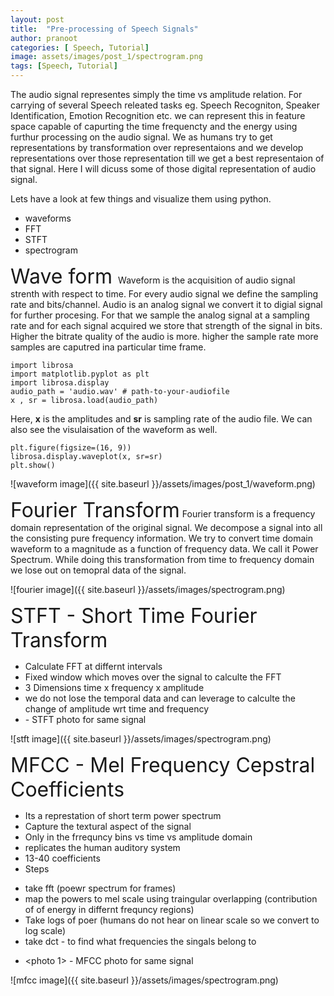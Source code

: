 ```yaml
---
layout: post
title:  "Pre-processing of Speech Signals"
author: pranoot
categories: [ Speech, Tutorial]
image: assets/images/post_1/spectrogram.png
tags: [Speech, Tutorial]
---
```


The audio signal representes simply the time vs amplitude relation. For carrying of several Speech releated tasks eg. Speech Recogniton, Speaker Identification, Emotion Recognition etc. we can represent this in feature space capable of capurting the time frequencty and the energy using furthur processing on the audio signal. We as humans try to get representations by transformation over representaions and we develop representations over those representation till we get a best representaion of that signal. Here I will dicuss some of those digital representation of audio signal.

Lets have a look at few things and visualize them using python.
* waveforms
* FFT
* STFT
* spectrogram

<!-- Several represeantaions
- Engineers : MFCC, Triphones, HMM, Network
- Phonetics : Formants, IPA, Gestures, Spectrograms
- Linguistics : Phonemes, Allophones, Morphemes -->


<font size='6'>Wave form </font>
Waveform is the acquisition of audio signal strenth with respect to time. For every audio signal we define the sampling rate and bits/channel. Audio is an analog signal we convert it to digial signal for further procesing. For that we sample the analog signal at a sampling rate and for each signal acquired we store that strength of the signal in bits. Higher the bitrate quality of the audio is more. higher the sample rate more samples are caputred ina particular time frame.

```
import librosa
import matplotlib.pyplot as plt
import librosa.display
audio_path = 'audio.wav' # path-to-your-audiofile
x , sr = librosa.load(audio_path)
```
Here, <b>x</b> is the amplitudes and <b>sr</b> is sampling rate of the audio file. We can also see the visulaisation of the waveform as well.

```
plt.figure(figsize=(16, 9))
librosa.display.waveplot(x, sr=sr)
plt.show()
```
![waveform image]({{ site.baseurl }}/assets/images/post_1/waveform.png)



[logo]: assets/images/spectrogram.png
<font size='6'>Fourier Transform</font>
Fourier transform is a frequency domain representation of the original signal. We decompose a signal into all the consisting pure frequency information. We try to convert time domain waveform to a magnitude as a function of frequency data. We call it Power Spectrum. While doing this transformation from time to frequency domain we lose out on temopral data of the signal.

![fourier image]({{ site.baseurl }}/assets/images/spectrogram.png)
<!-- summation of sin waves of different frequiences -->
<!-- - waveform to foruier transform is power spectrum -->

<!-- - <photo 1> - sum of signals -->
<!-- - <photo 2> - fft of same signal -->


<font size='6'>STFT - Short Time Fourier Transform</font>
- Calculate FFT at differnt intervals
- Fixed window which moves over the signal to calculte the FFT
- 3 Dimensions time x frequency x amplitude
- we do not lose the temporal data and can leverage to calculte the change of amplitude wrt time and frequency
- <photo1 > - STFT photo for same signal

![stft image]({{ site.baseurl }}/assets/images/spectrogram.png)

<font size='6'>MFCC - Mel Frequency Cepstral Coefficients</font>
- Its a represtation of short term power spectrum
- Capture the textural aspect of the signal
- Only in the frrequncy bins vs time vs amplitude domain
- replicates the human auditory system
- 13-40 coefficients
- Steps
 * take fft (poewr spectrum for frames)
 * map the powers to mel scale using traingular overlapping (contribution of of energy in differnt frequncy regions)
 * Take logs of poer (humans do not hear on linear scale so we convert to log scale)
 * take dct - to find what frequencies the singals belong to
 
- <photo 1> - MFCC photo for same signal

![mfcc image]({{ site.baseurl }}/assets/images/spectrogram.png)
